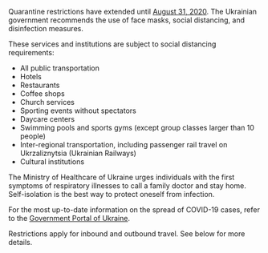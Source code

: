 Quarantine restrictions have extended until [August 31, 2020](https://www.garda.com/crisis24/news-alerts/362611/ukraine-nationwide-quarantine-measures-extended-through-august-31-update-17). The Ukrainian government recommends the use of face masks, social distancing, and disinfection measures.

These services and institutions are subject to social distancing requirements:

- All public transportation
- Hotels
- Restaurants
- Coffee shops
- Church services
- Sporting events without spectators
- Daycare centers
- Swimming pools and sports gyms (except group classes larger than 10 people)
- Inter-regional transportation, including passenger rail travel on Ukrzaliznytsia (Ukrainian Railways)
- Cultural institutions

The Ministry of Healthcare of Ukraine urges individuals with the first symptoms of respiratory illnesses to call a family doctor and stay home. Self-isolation is the best way to protect oneself from infection.

For the most up-to-date information on the spread of COVID-19 cases, refer to the [Government Portal of Ukraine](https://www.kmu.gov.ua/en/timeline?type=posts).

Restrictions apply for inbound and outbound travel. See below for more details.
